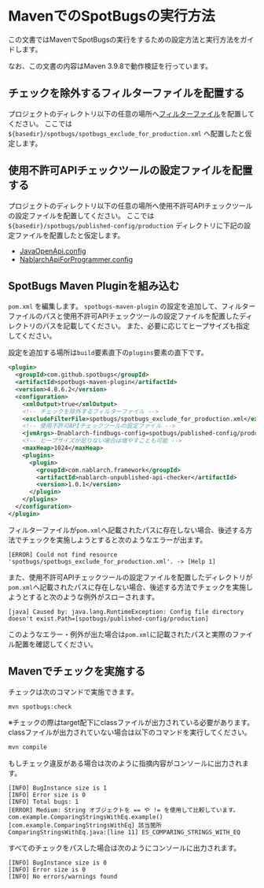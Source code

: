 # MavenでのSpotBugsの実行方法

この文書ではMavenでSpotBugsの実行をするための設定方法と実行方法をガイドします。

なお、この文書の内容はMaven 3.9.8で動作検証を行っています。

## チェックを除外するフィルターファイルを配置する

プロジェクトのディレクトリ以下の任意の場所へ[フィルターファイル](../spotbugs-example/spotbugs/spotbugs_exclude_for_production.xml)を配置してください。
ここでは `${basedir}/spotbugs/spotbugs_exclude_for_production.xml` へ配置したと仮定します。

## 使用不許可APIチェックツールの設定ファイルを配置する

プロジェクトのディレクトリ以下の任意の場所へ使用不許可APIチェックツールの設定ファイルを配置してください。
ここでは `${basedir}/spotbugs/published-config/production` ディレクトリに下記の設定ファイルを配置したと仮定します。

- [JavaOpenApi.config](../spotbugs-example/spotbugs/published-config/production/JavaOpenApi.config)
- [NablarchApiForProgrammer.config](../spotbugs-example/spotbugs/published-config/production/NablarchApiForProgrammer.config)

## SpotBugs Maven Pluginを組み込む

`pom.xml` を編集します。
`spotbugs-maven-plugin` の設定を追加して、フィルターファイルのパスと使用不許可APIチェックツールの設定ファイルを配置したディレクトリのパスを記載してください。
また、必要に応じてヒープサイズも指定してください。

設定を追加する場所は`build`要素直下の`plugins`要素の直下です。

```xml
<plugin>
  <groupId>com.github.spotbugs</groupId>
  <artifactId>spotbugs-maven-plugin</artifactId>
  <version>4.8.6.2</version>
  <configuration>
    <xmlOutput>true</xmlOutput>
    <!-- チェックを除外するフィルターファイル -->
    <excludeFilterFile>spotbugs/spotbugs_exclude_for_production.xml</excludeFilterFile>
    <!-- 使用不許可APIチェックツールの設定ファイル -->
    <jvmArgs>-Dnablarch-findbugs-config=spotbugs/published-config/production</jvmArgs>
    <!-- ヒープサイズが足りない場合は増やすことも可能 -->
    <maxHeap>1024</maxHeap>
    <plugins>
      <plugin>
        <groupId>com.nablarch.framework</groupId>
        <artifactId>nablarch-unpublished-api-checker</artifactId>
        <version>1.0.1</version>
      </plugin>
    </plugins>
  </configuration>
</plugin>
```

フィルターファイルが`pom.xml`へ記載されたパスに存在しない場合、後述する方法でチェックを実施しようとすると次のようなエラーが出ます。

```
[ERROR] Could not find resource 'spotbugs/spotbugs_exclude_for_production.xml'. -> [Help 1]
```

また、使用不許可APIチェックツールの設定ファイルを配置したディレクトリが`pom.xml`へ記載されたパスに存在しない場合、後述する方法でチェックを実施しようとすると次のような例外がスローされます。

```
[java] Caused by: java.lang.RuntimeException: Config file directory doesn't exist.Path=[spotbugs/published-config/production]
```

このようなエラー・例外が出た場合は`pom.xml`に記載されたパスと実際のファイル配置を確認してください。

## Mavenでチェックを実施する

チェックは次のコマンドで実施できます。

```sh
mvn spotbugs:check
```

※チェックの際はtarget配下にclassファイルが出力されている必要があります。classファイルが出力されていない場合は以下のコマンドを実行してください。

```sh
mvn compile
```

もしチェック違反がある場合は次のように指摘内容がコンソールに出力されます。

```
[INFO] BugInstance size is 1
[INFO] Error size is 0
[INFO] Total bugs: 1
[ERROR] Medium: String オブジェクトを == や != を使用して比較しています。com.example.ComparingStringsWithEq.example() [com.example.ComparingStringsWithEq] 該当箇所 ComparingStringsWithEq.java:[line 11] ES_COMPARING_STRINGS_WITH_EQ
```

すべてのチェックをパスした場合は次のようにコンソールに出力されます。

```
[INFO] BugInstance size is 0
[INFO] Error size is 0
[INFO] No errors/warnings found
```
